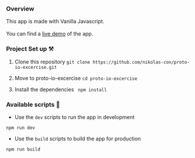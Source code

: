 ### Overview
This app is made with Vanilla Javascript.
<br>
<br>
You can find a [live demo](https://modest-kalam-63acb8.netlify.app/) of the app.

### Project Set up ⚒

1. Clone this repository ``git clone https://github.com/nikolas-con/proto-io-excercise.git``

2. Move to proto-io-excercise ``cd proto-io-excercise``

3. Install the dependencies `` npm install``

### Available scripts 🚀
- Use the ``dev`` scripts to run the app in development
```
npm run dev
```
- Use the ``build`` scripts to build the app for production 
```
npm run build
```



